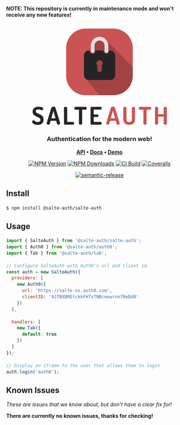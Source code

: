 **NOTE: This repository is currently in maintenance mode and won't receive any new features!**

<h2 align="center">
  <div>
    <a href="https://github.com/salte-auth/logos">
      <img height="180px" src="https://raw.githubusercontent.com/salte-auth/logos/main/images/logo.svg?sanitize=true">
      <br>
      <br>
      <img height="50px" src="https://raw.githubusercontent.com/salte-auth/logos/main/images/%40salte-auth/salte-auth.svg?sanitize=true">
    </a>
  </div>
</h2>

<h3 align="center">
  Authentication for the modern web!
</h3>

<p align="center">
	<strong>
		<a href="https://salte-auth.github.io">API</a>
		•
		<a href="https://salte-auth.gitbook.io">Docs</a>
		•
		<a href="https://salte-auth-demo.glitch.me">Demo</a>
	</strong>
</p>

<div align="center">

  [![NPM Version][npm-version-image]][npm-url]
  [![NPM Downloads][npm-downloads-image]][npm-url]
  [![CI Build][github-actions-image]][github-actions-url]
  [![Coveralls][coveralls-image]][coveralls-url]

  [![semantic-release][semantic-release-image]][semantic-release-url]
  
</div>

## Install

```sh
$ npm install @salte-auth/salte-auth
```

## Usage

```js
import { SalteAuth } from '@salte-auth/salte-auth';
import { Auth0 } from '@salte-auth/auth0';
import { Tab } from '@salte-auth/tab';

// Configure SalteAuth with Auth0's url and client id.
const auth = new SalteAuth({
  providers: [
    new Auth0({
      url: 'https://salte-os.auth0.com',
      clientID: '9JTBXBREtckkFHTxTNBceewrnn7NeDd0'
    })
  ],

  handlers: [
    new Tab({
      default: true
    })
  ]
});

// Display an iframe to the user that allows them to login
auth.login('auth0');
```

## Known Issues

_These are issues that we know about, but don't have a clear fix for!_

**There are currently no known issues, thanks for checking!**

[npm-version-image]: https://img.shields.io/npm/v/@salte-auth/salte-auth.svg?style=flat
[npm-downloads-image]: https://img.shields.io/npm/dm/@salte-auth/salte-auth.svg?style=flat
[npm-url]: https://npmjs.org/package/@salte-auth/salte-auth

[github-actions-image]: https://github.com/salte-auth/salte-auth/actions/workflows/ci.yml/badge.svg?branch=main
[github-actions-url]: https://github.com/salte-auth/salte-auth/actions/workflows/ci.yml

[coveralls-image]: https://img.shields.io/coveralls/salte-auth/salte-auth.svg
[coveralls-url]: https://coveralls.io/github/salte-auth/salte-auth?branch=main

[semantic-release-url]: https://github.com/semantic-release/semantic-release
[semantic-release-image]: https://img.shields.io/badge/%20%20%F0%9F%93%A6%F0%9F%9A%80-semantic--release-e10079.svg
